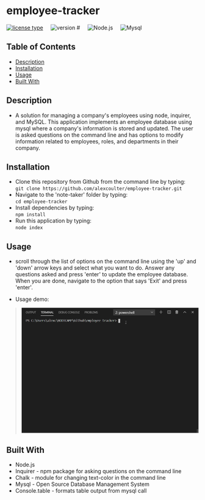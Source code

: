 # employee-tracker

[![license type](https://img.shields.io/badge/License-MIT-yellow)](#License) &nbsp;&nbsp;&nbsp; 	 ![version #](https://img.shields.io/badge/Version-1.0-blue) &nbsp;&nbsp;&nbsp; 	 ![Node.js](https://img.shields.io/badge/Built_with-Node.js-green) &nbsp;&nbsp;&nbsp; 	 ![Mysql](https://img.shields.io/badge/Database-Mysql-orange) 
## Table of Contents  

* [Description](#Description)
* [Installation](#Installation)
* [Usage](#Usage)
* [Built With](#Built-With)

## Description  

  *  A solution for managing a company's employees using node, inquirer, and MySQL.  This application implements an employee database using mysql where a company's information is stored and updated.  The user is asked questions on the command line and has options to  modify information related to employees, roles, and departments in their company.
 
## Installation  

   * Clone this repository from Github from the command line by typing:  
   `git clone https://github.com/alexcoulter/employee-tracker.git`
  * Navigate to the 'note-taker' folder by typing:  
  `cd employee-tracker` 
  * Install dependencies by typing:  
   `npm install`
  * Run this application by typing:   
  `node index` 
 
## Usage  

  *  scroll through the list of options on the command line using the 'up' and 'down' arrow keys and select what you want to do. Answer any questions asked and press 'enter' to update the employee database.  When you are done, navigate to the option that says 'Exit' and press 'enter'.

  * Usage demo:

><div align="center"><img  alt= "usage.gif" src= "usage.gif" width="600px" /></div>

 
## Built With  

* Node.js
* Inquirer - npm package for asking questions on the command line
* Chalk - module for changing text-color in the command line
* Mysql - Open Source Database Management System
* Console.table - formats table output from mysql call
